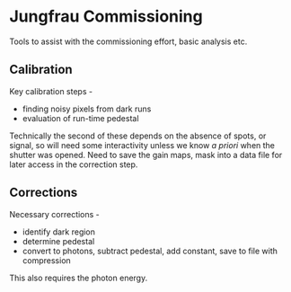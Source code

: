 # Jungfrau Commissioning

Tools to assist with the commissioning effort, basic analysis etc.

## Calibration

Key calibration steps -

- finding noisy pixels from dark runs
- evaluation of run-time pedestal

Technically the second of these depends on the absence of spots, or signal, so will need some interactivity unless we know _a priori_ when the shutter was opened. Need to save the gain maps, mask into a data file for later access in the correction step.

## Corrections

Necessary corrections -

- identify dark region
- determine pedestal
- convert to photons, subtract pedestal, add constant, save to file with compression

This also requires the photon energy.

